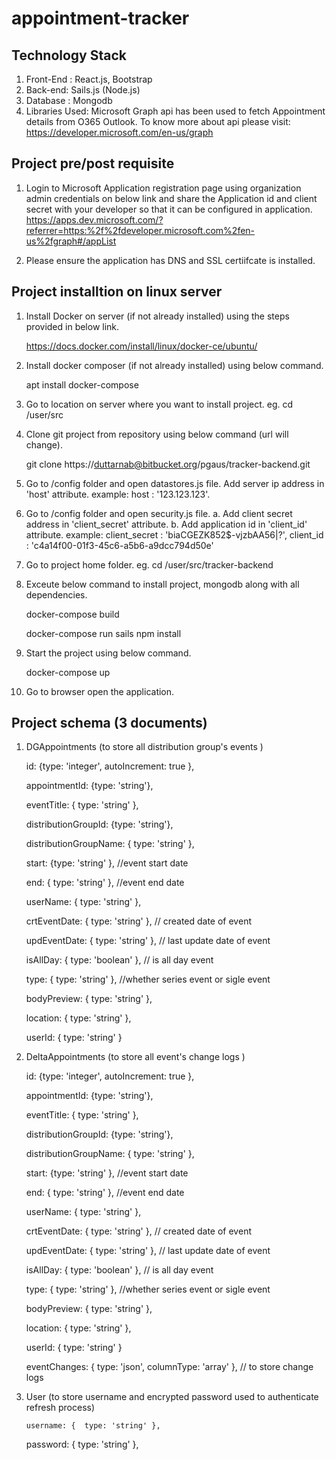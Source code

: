 # appointment-tracker

Technology Stack
----------------
1.	Front-End : React.js, Bootstrap
2.	Back-end: Sails.js (Node.js)
3.	Database : Mongodb
4.	Libraries Used: Microsoft Graph api has been used to fetch Appointment details from O365 Outlook. To know more about api please visit: 
https://developer.microsoft.com/en-us/graph


Project pre/post requisite
--------------------------

1.	Login to Microsoft Application registration page using organization admin credentials on below link and share the Application id and client secret 
    with your developer so that it can be configured in application.
https://apps.dev.microsoft.com/?referrer=https:%2f%2fdeveloper.microsoft.com%2fen-us%2fgraph#/appList

2. Please ensure the application has DNS and SSL certiifcate is installed. 



Project installtion on linux server
------------------------------------
1. Install Docker on server (if not already installed) using the steps provided in below link.
      
      https://docs.docker.com/install/linux/docker-ce/ubuntu/

2. Install docker composer (if not already installed) using below command.
      
      apt install docker-compose

3. Go to location on server where you want to install project. eg. cd /user/src

4. Clone git project from repository using below command (url will change).

      git clone https://duttarnab@bitbucket.org/pgaus/tracker-backend.git


5. Go to <PROJECT-HOME>/config folder and open datastores.js file. Add server ip address in 'host' attribute.
   example: host : '123.123.123'.

6. Go to <PROJECT-HOME>/config folder and open security.js file.
      a. Add client secret  address in 'client_secret' attribute.
      b. Add application id in 'client_id' attribute.
            example: client_secret : 'biaCGEZK852$-vjzbAA56|?',
            client_id : 'c4a14f00-01f3-45c6-a5b6-a9dcc794d50e' 

7. Go to project home folder. eg. cd /user/src/tracker-backend

8. Exceute below command to install project, mongodb along with all dependencies.


      docker-compose build

      docker-compose run sails npm install

9. Start the project using below command.

      docker-compose up

10. Go to browser open the application.

Project schema (3 documents)
-----------------------------

1. DGAppointments (to store all distribution group's events )

      id: {type: 'integer', autoIncrement: true },
  
      appointmentId: {type: 'string'},
      
      eventTitle: { type: 'string'  },

      distributionGroupId: {type: 'string'},
      
      distributionGroupName: {  type: 'string'   },

      start: {type: 'string' }, //event start date
  
      end: { type: 'string' }, //event end date
  
      userName: { type: 'string'  },

      crtEventDate: {   type: 'string'  }, // created date of event

      updEventDate: {  type: 'string'  }, // last update date of event

      isAllDay: {   type: 'boolean'   }, // is all day event
      
      type: {   type: 'string'   }, //whether series event or sigle event
      
      bodyPreview: {  type: 'string'   },
      
      location: {    type: 'string'    },

      userId: {    type: 'string'    }
      
2. DeltaAppointments (to store all event's change logs )

      id: {type: 'integer', autoIncrement: true },
  
      appointmentId: {type: 'string'},
      
      eventTitle: { type: 'string'  },

      distributionGroupId: {type: 'string'},
      
      distributionGroupName: {  type: 'string'   },

      start: {type: 'string' }, //event start date
  
      end: { type: 'string' }, //event end date
  
      userName: { type: 'string'  },

      crtEventDate: {   type: 'string'  }, // created date of event

      updEventDate: {  type: 'string'  }, // last update date of event

      isAllDay: {   type: 'boolean'   }, // is all day event
      
      type: {   type: 'string'   }, //whether series event or sigle event
      
      bodyPreview: {  type: 'string'   },
      
      location: {    type: 'string'    },

      userId: {    type: 'string'    }
      
      eventChanges: {  type: 'json', columnType: 'array'  }, // to store change logs
      
3. User (to store username and encrypted password used to authenticate refresh process)
      
       username: {  type: 'string' },

      password: { type: 'string'   },
